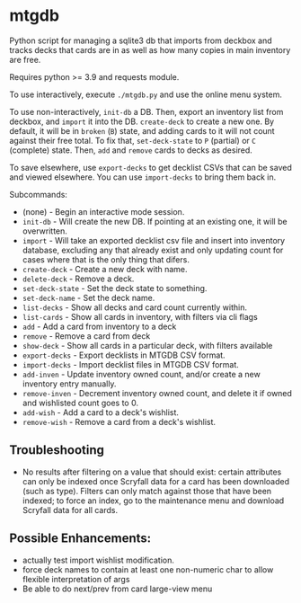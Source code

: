 mtgdb
=====

Python script for managing a sqlite3 db that imports from deckbox and tracks
decks that cards are in as well as how many copies in main inventory are free.

Requires python >= 3.9 and requests module.

To use interactively, execute `./mtgdb.py` and use the online menu system.

To use non-interactively, `init-db` a DB. Then, export an inventory list from
deckbox, and `import` it into the DB. `create-deck` to create a new one. By
default, it will be in `broken` (`B`) state, and adding cards to it will not
count against their free total. To fix that, `set-deck-state` to `P` (partial)
or `C` (complete) state. Then, `add` and `remove` cards to decks as desired.

To save elsewhere, use `export-decks` to get decklist CSVs that can be saved and
viewed elsewhere. You can use `import-decks` to bring them back in.

Subcommands:
* (none) - Begin an interactive mode session.
* `init-db` - Will create the new DB. If pointing at an existing one, it
will be overwritten.
* `import` - Will take an exported decklist csv file and insert into
inventory database, excluding any that already exist and only updating count
for cases where that is the only thing that difers.
* `create-deck` - Create a new deck with name.
* `delete-deck` - Remove a deck.
* `set-deck-state` - Set the deck state to something.
* `set-deck-name` - Set the deck name.
* `list-decks` - Show all decks and card count currently within.
* `list-cards` - Show all cards in inventory, with filters via cli flags
* `add` - Add a card from inventory to a deck
* `remove` - Remove a card from deck
* `show-deck` - Show all cards in a particular deck, with filters available
* `export-decks` - Export decklists in MTGDB CSV format.
* `import-decks` - Import decklist files in MTGDB CSV format.
* `add-inven` - Update inventory owned count, and/or create a new inventory
entry manually.
* `remove-inven` - Decrement inventory owned count, and delete it if owned and
wishlisted count goes to 0.
* `add-wish` - Add a card to a deck's wishlist.
* `remove-wish` - Remove a card from a deck's wishlist.


Troubleshooting
---------------
* No results after filtering on a value that should exist: certain attributes
can only be indexed once Scryfall data for a card has been downloaded (such as
type). Filters can only match against those that have been indexed; to force an
index, go to the maintenance menu and download Scryfall data for all cards.


Possible Enhancements:
------------------------
- actually test import wishlist modification.
- force deck names to contain at least one non-numeric char to allow flexible interpretation of args
- Be able to do next/prev from card large-view menu
